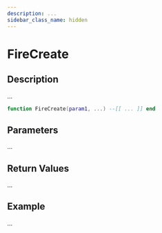 ```yaml
---
description: ...
sidebar_class_name: hidden
---
```


# FireCreate

## Description

...

```lua
function FireCreate(param1, ...) --[[ ... ]] end
```

## Parameters

...

## Return Values

...

## Example

...

